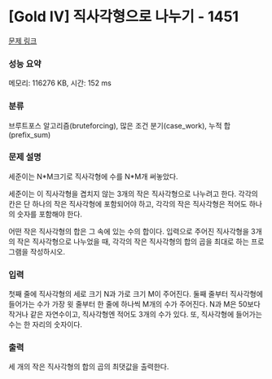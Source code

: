 # [Gold IV] 직사각형으로 나누기 - 1451 

[문제 링크](https://www.acmicpc.net/problem/1451) 

### 성능 요약

메모리: 116276 KB, 시간: 152 ms

### 분류

브루트포스 알고리즘(bruteforcing), 많은 조건 분기(case_work), 누적 합(prefix_sum)

### 문제 설명

<p>세준이는 N*M크기로 직사각형에 수를 N*M개 써놓았다.</p>

<p>세준이는 이 직사각형을 겹치지 않는 3개의 작은 직사각형으로 나누려고 한다. 각각의 칸은 단 하나의 작은 직사각형에 포함되어야 하고, 각각의 작은 직사각형은 적어도 하나의 숫자를 포함해야 한다.</p>

<p>어떤 작은 직사각형의 합은 그 속에 있는 수의 합이다. 입력으로 주어진 직사각형을 3개의 작은 직사각형으로 나누었을 때, 각각의 작은 직사각형의 합의 곱을 최대로 하는 프로그램을 작성하시오.</p>

### 입력 

 <p>첫째 줄에 직사각형의 세로 크기 N과 가로 크기 M이 주어진다. 둘째 줄부터 직사각형에 들어가는 수가 가장 윗 줄부터 한 줄에 하나씩 M개의 수가 주어진다. N과 M은 50보다 작거나 같은 자연수이고, 직사각형엔 적어도 3개의 수가 있다. 또, 직사각형에 들어가는 수는 한 자리의 숫자이다.</p>

### 출력 

 <p>세 개의 작은 직사각형의 합의 곱의 최댓값을 출력한다.</p>

